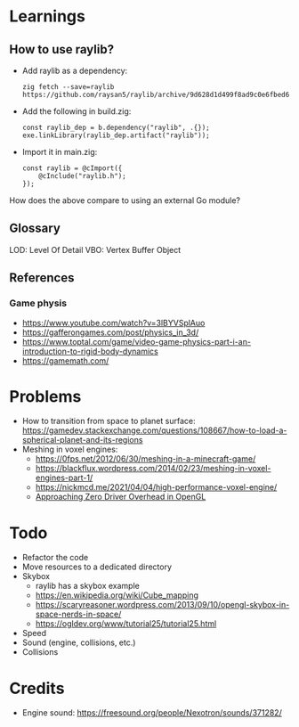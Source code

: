 # Learnings

## How to use raylib?

- Add raylib as a dependency:
    ```
    zig fetch --save=raylib https://github.com/raysan5/raylib/archive/9d628d1d499f8ad9c0e6fbed69914cecb611d6cd.tar.gz
    ```
- Add the following in build.zig:
    ```
    const raylib_dep = b.dependency("raylib", .{});
    exe.linkLibrary(raylib_dep.artifact("raylib"));
    ```
- Import it in main.zig:
    ```
    const raylib = @cImport({
        @cInclude("raylib.h");
    });
    ```

How does the above compare to using an external Go module?

## Glossary

LOD: Level Of Detail
VBO: Vertex Buffer Object

## References

### Game physis

- https://www.youtube.com/watch?v=3lBYVSplAuo
- https://gafferongames.com/post/physics_in_3d/
- https://www.toptal.com/game/video-game-physics-part-i-an-introduction-to-rigid-body-dynamics
- https://gamemath.com/

# Problems

- How to transition from space to planet surface: https://gamedev.stackexchange.com/questions/108667/how-to-load-a-spherical-planet-and-its-regions
- Meshing in voxel engines:
    - https://0fps.net/2012/06/30/meshing-in-a-minecraft-game/
    - https://blackflux.wordpress.com/2014/02/23/meshing-in-voxel-engines-part-1/
    - https://nickmcd.me/2021/04/04/high-performance-voxel-engine/
    - [Approaching Zero Driver Overhead in OpenGL](https://gdcvault.com/play/1020791/)

# Todo

- Refactor the code
- Move resources to a dedicated directory
- Skybox
    - raylib has a skybox example
    - https://en.wikipedia.org/wiki/Cube_mapping
    - https://scaryreasoner.wordpress.com/2013/09/10/opengl-skybox-in-space-nerds-in-space/
    - https://ogldev.org/www/tutorial25/tutorial25.html
- Speed
- Sound (engine, collisions, etc.)
- Collisions

# Credits

- Engine sound: https://freesound.org/people/Nexotron/sounds/371282/